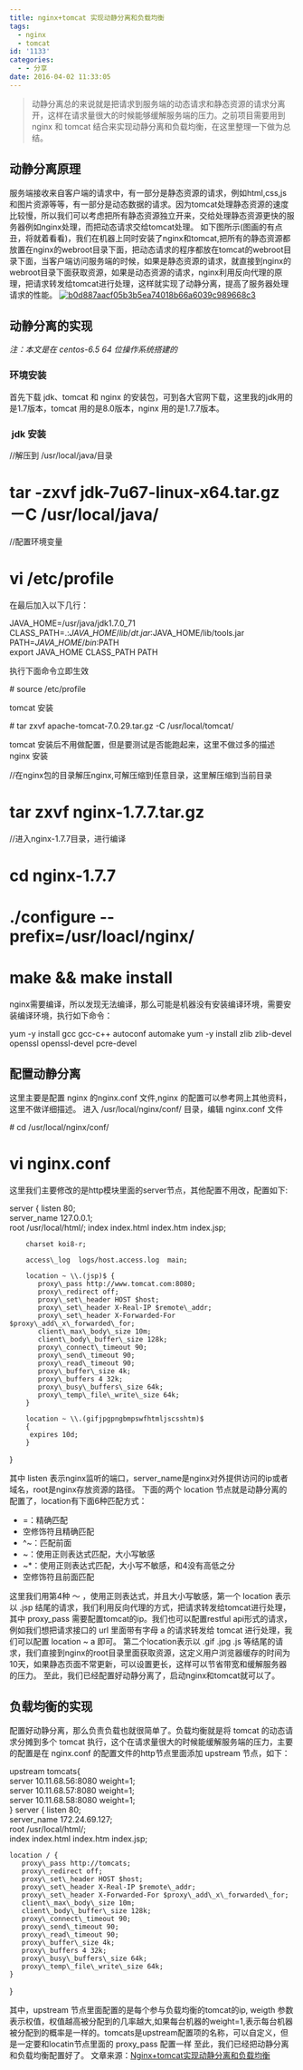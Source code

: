 ```yaml
---
title: nginx+tomcat 实现动静分离和负载均衡
tags:
  - nginx
  - tomcat
id: '1133'
categories:
  - - 分享
date: 2016-04-02 11:33:05
---
```


> 动静分离总的来说就是把请求到服务端的动态请求和静态资源的请求分离开，这样在请求量很大的时候能够缓解服务端的压力。之前项目需要用到 nginx 和 tomcat 结合来实现动静分离和负载均衡，在这里整理一下做为总结。

## 动静分离原理

服务端接收来自客户端的请求中，有一部分是静态资源的请求，例如html,css,js和图片资源等等，有一部分是动态数据的请求。因为tomcat处理静态资源的速度比较慢，所以我们可以考虑把所有静态资源独立开来，交给处理静态资源更快的服务器例如nginx处理，而把动态请求交给tomcat处理。 如下图所示(图画的有点丑，将就着看看)，我们在机器上同时安装了nginx和tomcat,把所有的静态资源都放置在nginx的webroot目录下面，把动态请求的程序都放在tomcat的webroot目录下面，当客户端访问服务端的时候，如果是静态资源的请求，就直接到nginx的webroot目录下面获取资源，如果是动态资源的请求，nginx利用反向代理的原理，把请求转发给tomcat进行处理，这样就实现了动静分离，提高了服务器处理请求的性能。 [![b0d887aacf05b3b5ea74018b66a6039c989668c3](http://vsnote.test/wp-content/uploads/2016/04/b0d887aacf05b3b5ea74018b66a6039c989668c3.png)](http://vsnote.test/wp-content/uploads/2016/04/b0d887aacf05b3b5ea74018b66a6039c989668c3.png)

## 动静分离的实现

_注：本文是在 centos-6.5 64 位操作系统搭建的_

### 环境安装

首先下载 jdk、tomcat 和 nginx 的安装包，可到各大官网下载，这里我的jdk用的是1.7版本，tomcat 用的是8.0版本，nginx 用的是1.7.7版本。

###  jdk 安装

//解压到 /usr/local/java/目录
# tar -zxvf jdk-7u67-linux-x64.tar.gz －C /usr/local/java/
//配置环境变量
# vi /etc/profile

在最后加入以下几行：

JAVA\_HOME=/usr/java/jdk1.7.0\_71
CLASS\_PATH=.:$JAVA\_HOME/lib/dt.jar:$JAVA\_HOME/lib/tools.jar    
PATH=$JAVA\_HOME/bin:$PATH                                      
export JAVA\_HOME CLASS\_PATH PATH

执行下面命令立即生效

\# source /etc/profile

tomcat 安装

\# tar zxvf apache-tomcat-7.0.29.tar.gz  -C /usr/local/tomcat/

tomcat 安装后不用做配置，但是要测试是否能跑起来，这里不做过多的描述 nginx 安装

//在nginx包的目录解压nginx,可解压缩到任意目录，这里解压缩到当前目录
# tar zxvf nginx-1.7.7.tar.gz                    
//进入nginx-1.7.7目录，进行编译                    
# cd nginx-1.7.7                                  
# ./configure --prefix=/usr/loacl/nginx/          
# make && make install

nginx需要编译，所以发现无法编译，那么可能是机器没有安装编译环境，需要安装编译环境，执行如下命令：

yum -y install gcc gcc-c++ autoconf automake
yum -y install zlib zlib-devel openssl openssl-devel pcre-devel

## 配置动静分离

这里主要是配置 nginx 的nginx.conf 文件,nginx 的配置可以参考网上其他资料，这里不做详细描述。 进入 /usr/local/nginx/conf/ 目录，编辑 nginx.conf 文件

\# cd /usr/local/nginx/conf/                   
# vi nginx.conf

这里我们主要修改的是http模块里面的server节点，其他配置不用改，配置如下:

server {
        listen       80;                       
        server\_name  127.0.0.1;               
        root  /usr/local/html/;
        index  index.html index.htm index.jsp;

        charset koi8-r;

        access\_log  logs/host.access.log  main;

        location ~ \\.(jsp)$ {
           proxy\_pass http://www.tomcat.com:8080;
           proxy\_redirect off;
           proxy\_set\_header HOST $host;
           proxy\_set\_header X-Real-IP $remote\_addr;
           proxy\_set\_header X-Forwarded-For $proxy\_add\_x\_forwarded\_for;
           client\_max\_body\_size 10m;
           client\_body\_buffer\_size 128k;
           proxy\_connect\_timeout 90;
           proxy\_send\_timeout 90;
           proxy\_read\_timeout 90;
           proxy\_buffer\_size 4k;
           proxy\_buffers 4 32k;
           proxy\_busy\_buffers\_size 64k;
           proxy\_temp\_file\_write\_size 64k;
        }

        location ~ \\.(gifjpgpngbmpswfhtmljscsshtm)$
        {
         expires 10d;
        }
 }

其中 listen 表示nginx监听的端口，server\_name是nginx对外提供访问的ip或者域名，root是nginx存放资源的路径。 下面的两个 location 节点就是动静分离的配置了，location有下面6种匹配方式：

*   \=：精确匹配
*   空修饰符且精确匹配
*   ^~：匹配前面
*   ~：使用正则表达式匹配，大小写敏感
*   ~\*：使用正则表达式匹配，大小写不敏感，和4没有高低之分
*   空修饰符且前面匹配

这里我们用第4种 ～ ，使用正则表达式，并且大小写敏感，第一个 location 表示以 .jsp 结尾的请求，我们利用反向代理的方式，把请求转发给tomcat进行处理，其中 proxy\_pass 需要配置tomcat的ip。我们也可以配置restful api形式的请求，例如我们想把请求接口的 url 里面带有字母 a 的请求转发给 tomcat 进行处理，我们可以配置 location ~ a 即可。 第二个location表示以 .gif .jpg .js 等结尾的请求，我们直接到nginx的root目录里面获取资源，这定义用户浏览器缓存的时间为10天，如果静态页面不常更新，可以设置更长，这样可以节省带宽和缓解服务器的压力。 至此，我们已经配置好动静分离了，启动nginx和tomcat就可以了。

## 负载均衡的实现

配置好动静分离，那么负责负载也就很简单了。负载均衡就是将 tomcat 的动态请求分摊到多个 tomcat 执行，这个在请求量很大的时候能缓解服务端的压力，主要的配置是在 nginx.conf 的配置文件的http节点里面添加 upstream 节点，如下：

upstream tomcats{                               
    server 10.11.68.56:8080 weight=1;     
    server 10.11.68.57:8080 weight=1;       
    server 10.11.68.58:8080 weight=1;     
}
server {
    listen       80;                       
    server\_name  172.24.69.127;                
    root  /usr/local/html/;  
    index  index.html index.htm index.jsp;

    location / {
       proxy\_pass http://tomcats;
       proxy\_redirect off;
       proxy\_set\_header HOST $host;
       proxy\_set\_header X-Real-IP $remote\_addr;
       proxy\_set\_header X-Forwarded-For $proxy\_add\_x\_forwarded\_for;
       client\_max\_body\_size 10m;
       client\_body\_buffer\_size 128k;
       proxy\_connect\_timeout 90;
       proxy\_send\_timeout 90;
       proxy\_read\_timeout 90;
       proxy\_buffer\_size 4k;
       proxy\_buffers 4 32k;
       proxy\_busy\_buffers\_size 64k;
       proxy\_temp\_file\_write\_size 64k;
    }
}

其中，upstream 节点里面配置的是每个参与负载均衡的tomcat的ip, weigth 参数表示权值，权值越高被分配到的几率越大,如果每台机器的weight=1,表示每台机器被分配到的概率是一样的。tomcats是upstream配置项的名称，可以自定义，但是一定要和locatin节点里面的 proxy\_pass 配置一样 至此，我们已经把动静分离和负载均衡配置好了。 文章来源：[Nginx+tomcat实现动静分离和负载均衡](http://139.196.14.76/t/nginx-tomcat/260)